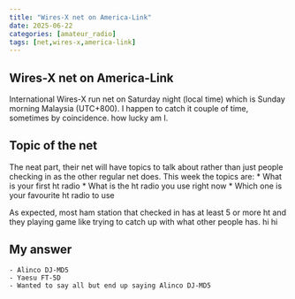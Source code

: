 ```yaml
---
title: "Wires-X net on America-Link"
date: 2025-06-22
categories: [amateur_radio]
tags: [net,wires-x,america-link]
---
```


## Wires-X net on America-Link

International Wires-X run net on Saturday night (local time) which is Sunday morning Malaysia (UTC+800). I happen to catch it couple of time, sometimes by coincidence. how lucky am I.

## Topic of the net

The neat part, their net will have topics to talk about rather than just people checking in as the other regular net does. This week the topics are:
    * What is your first ht radio
    * What is the ht radio you use right now
    * Which one is your favourite ht radio to use

As expected, most ham station that checked in has at least 5 or more ht and they playing game like trying to catch up with what other people has. hi hi

## My answer
    - Alinco DJ-MD5
    - Yaesu FT-5D
    - Wanted to say all but end up saying Alinco DJ-MD5